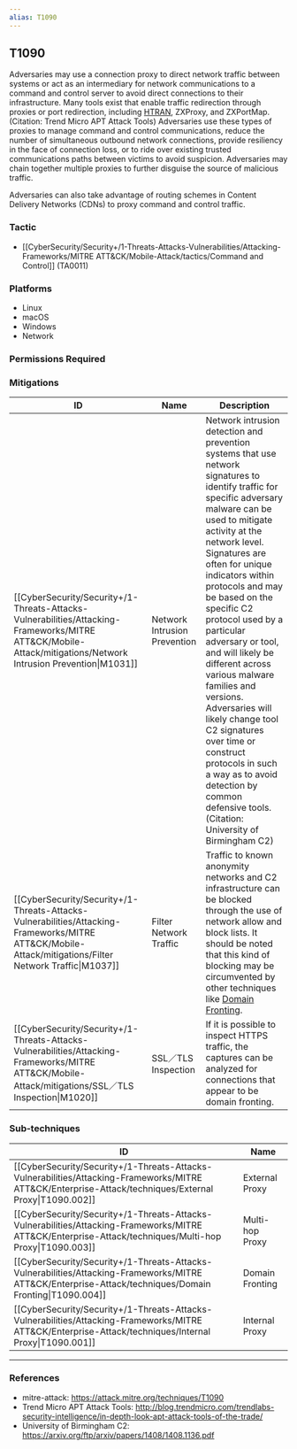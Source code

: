 ```yaml
---
alias: T1090
---
```


## T1090

Adversaries may use a connection proxy to direct network traffic between systems or act as an intermediary for network communications to a command and control server to avoid direct connections to their infrastructure. Many tools exist that enable traffic redirection through proxies or port redirection, including [HTRAN](https://attack.mitre.org/software/S0040), ZXProxy, and ZXPortMap. (Citation: Trend Micro APT Attack Tools) Adversaries use these types of proxies to manage command and control communications, reduce the number of simultaneous outbound network connections, provide resiliency in the face of connection loss, or to ride over existing trusted communications paths between victims to avoid suspicion. Adversaries may chain together multiple proxies to further disguise the source of malicious traffic.

Adversaries can also take advantage of routing schemes in Content Delivery Networks (CDNs) to proxy command and control traffic.


### Tactic
- [[CyberSecurity/Security+/1-Threats-Attacks-Vulnerabilities/Attacking-Frameworks/MITRE ATT&CK/Mobile-Attack/tactics/Command and Control]] (TA0011)

### Platforms
- Linux
- macOS
- Windows
- Network

### Permissions Required

### Mitigations

| ID | Name | Description |
| --- | --- | --- |
| [[CyberSecurity/Security+/1-Threats-Attacks-Vulnerabilities/Attacking-Frameworks/MITRE ATT&CK/Mobile-Attack/mitigations/Network Intrusion Prevention\|M1031]] | Network Intrusion Prevention | Network intrusion detection and prevention systems that use network signatures to identify traffic for specific adversary malware can be used to mitigate activity at the network level. Signatures are often for unique indicators within protocols and may be based on the specific C2 protocol used by a particular adversary or tool, and will likely be different across various malware families and versions. Adversaries will likely change tool C2 signatures over time or construct protocols in such a way as to avoid detection by common defensive tools. (Citation: University of Birmingham C2) |
| [[CyberSecurity/Security+/1-Threats-Attacks-Vulnerabilities/Attacking-Frameworks/MITRE ATT&CK/Mobile-Attack/mitigations/Filter Network Traffic\|M1037]] | Filter Network Traffic | Traffic to known anonymity networks and C2 infrastructure can be blocked through the use of network allow and block lists. It should be noted that this kind of blocking may be circumvented by other techniques like [Domain Fronting](https://attack.mitre.org/techniques/T1090/004). |
| [[CyberSecurity/Security+/1-Threats-Attacks-Vulnerabilities/Attacking-Frameworks/MITRE ATT&CK/Mobile-Attack/mitigations/SSL／TLS Inspection\|M1020]] | SSL／TLS Inspection | If it is possible to inspect HTTPS traffic, the captures can be analyzed for connections that appear to be domain fronting. |

### Sub-techniques

| ID | Name |
| --- | --- |
| [[CyberSecurity/Security+/1-Threats-Attacks-Vulnerabilities/Attacking-Frameworks/MITRE ATT&CK/Enterprise-Attack/techniques/External Proxy\|T1090.002]] | External Proxy |
| [[CyberSecurity/Security+/1-Threats-Attacks-Vulnerabilities/Attacking-Frameworks/MITRE ATT&CK/Enterprise-Attack/techniques/Multi-hop Proxy\|T1090.003]] | Multi-hop Proxy |
| [[CyberSecurity/Security+/1-Threats-Attacks-Vulnerabilities/Attacking-Frameworks/MITRE ATT&CK/Enterprise-Attack/techniques/Domain Fronting\|T1090.004]] | Domain Fronting |
| [[CyberSecurity/Security+/1-Threats-Attacks-Vulnerabilities/Attacking-Frameworks/MITRE ATT&CK/Enterprise-Attack/techniques/Internal Proxy\|T1090.001]] | Internal Proxy |


---
### References

- mitre-attack: https://attack.mitre.org/techniques/T1090
- Trend Micro APT Attack Tools: http://blog.trendmicro.com/trendlabs-security-intelligence/in-depth-look-apt-attack-tools-of-the-trade/
- University of Birmingham C2: https://arxiv.org/ftp/arxiv/papers/1408/1408.1136.pdf
